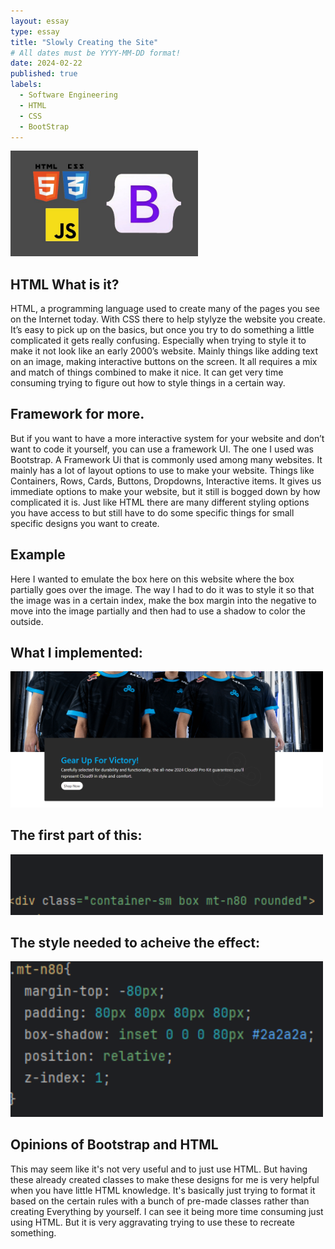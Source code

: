 ```yaml
---
layout: essay
type: essay
title: "Slowly Creating the Site"
# All dates must be YYYY-MM-DD format!
date: 2024-02-22
published: true
labels:
  - Software Engineering
  - HTML
  - CSS
  - BootStrap
---
```


<img width="300px" class="rounded float-start pe-4" src="../img/bootstrap.jpg">

## HTML What is it?

HTML, a programming language used to create many of the pages you see on the Internet today. With CSS there to help stylyze the website you create. It’s easy to pick up on the basics, but once you try to do something a little complicated it gets really confusing. Especially when trying to style it to make it not look like an early 2000’s website. Mainly things like adding text on an image, making interactive buttons on the screen. It all requires a mix and match of things combined to make it nice. It can get very time consuming trying to figure out how to style things in a certain way.

## Framework for more.

But if you want to have a more interactive system for your website and don’t want to code it yourself, you can use a framework UI. The one I used was Bootstrap. A Framework Ui that is commonly used among many websites. It mainly has a lot of layout options to use to make your website. Things like Containers, Rows, Cards, Buttons, Dropdowns, Interactive items. It gives us immediate options to make your website, but it still is bogged down by how complicated it is. Just like HTML there are many different styling options you have access to but still have to do some specific things for small specific designs you want to create. 


## Example

Here I wanted to emulate the box here on this website where the box partially goes over the image. The way I had to do it was to style it so that the image was in a certain index, make the box margin into the negative to move into the image partially and then had to use a shadow to color the outside.

## What I implemented:
<img width="500px" class="img-fluid" src="../img/Boxthing.png">

## The first part of this:
<img width="500px" class="img-fluid" src="../img/startingpart.png">

## The style needed to acheive the effect:
<img width="500px" class="img-fluid" src="../img/example-style.png">

## Opinions of Bootstrap and HTML 

This may seem like it's not very useful and to just use HTML. But having these already created classes to make these designs for me is very helpful when you have little HTML knowledge. It's basically just trying to format it based on the certain rules with a bunch of pre-made classes rather than creating Everything by yourself. I can see it being more time consuming just using HTML. But it is very aggravating trying to use these to recreate something.
